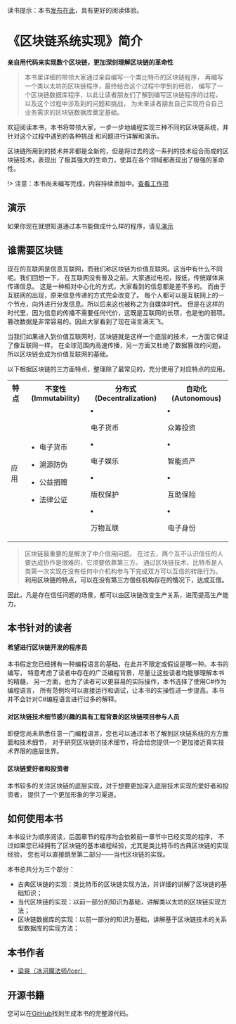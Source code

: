 读书提示：本书[发布在此](https://book.uchaindb.com/)，具有更好的阅读体验。

# 《区块链系统实现》简介

**亲自用代码来实现数个区块链，更加深刻理解区块链的革命性**

> 本书里详细的带领大家通过亲自编写一个类比特币的区块链程序，
> 再编写一个类以太坊的区块链程序，最终结合这个过程中学到的经验，
> 编写了一个区块链数据库程序，以此让读者朋友们了解到编写区块链程序的过程，
> 以及这个过程中涉及到的问题和挑战，
> 为未来读者朋友自己实现符合自己业务需求的区块链数据库奠定基础。

欢迎阅读本书，本书将带领大家，一步一步地编程实现三种不同的区块链系统，并针对这个过程中遇到的各种挑战
和问题进行详解和演示。

区块链所用到的技术并非都是全新的，但是将过去的这一系列的技术组合而成的区块链技术，表现出
了极其强大的生命力，使其在各个领域都表现出了极强的革命性。

!> 注意：本书尚未编写完成，内容持续添加中。[查看工作项](https://github.com/uchaindb/LearnBlockchainByCode/issues/1)

## 演示

如果你现在就想知道通过本书能做成什么样的程序，请见[演示](/section1/README.md)

## 谁需要区块链

现在的互联网是信息互联网，而我们称区块链为价值互联网。这当中有什么不同呢。我们回想一下，
在互联网没有普及之前。大家通过电视，报纸，传统媒体来传递信息。
这是一种相对中心化的方式，大家看到的信息都是差不多的。
而由于互联网的出现，原来信息传递的方式完全改变了。
每个人都可以是互联网上的一个节点，向外进行分发信息。所以后来这也被称之为自媒体时代。
但是在这样的时代里，因为信息的传播不需要任何代价，这既是互联网的长项，也是他的弱项。
篡改数据是非常容易的。因此大家看到了现在谣言满天飞。

当我们如果进入到价值互联网时，区块链就是这样一个底层的技术，一方面它保证了像互联网一样，
在全球范围内高速传播，另一方面又杜绝了数据篡改的问题，所以区块链会成为价值互联网的基础。

以下根据区块链的三方面特点，整理除了最常见的，充分使用了对应特点的应用。

<table>
  <tr>
    <th>特点</th>
    <th>不变性 (Immutability)</th>
    <th>分布式 (Decentralization)</th>
    <th>自动化 (Autonomous)</th>
  </tr>
  <tr>
    <td>应用</td>
    <td>

- 电子货币
- 溯源防伪
- 公益捐赠
- 法律公证
    </td>
    <td>


- 电子货币
- 电子娱乐
- 版权保护
- 万物互联
    </td>
    <td>


- 众筹投资
- 智能资产
- 互助保险
- 电子身份
    </td>
  </tr>
</table>

> 区块链最重要的是解决了中介信用问题。
> 在过去，两个互不认识信任的人要达成协作是很难的，它须要依靠第三方。
> 通过区块链技术，比特币是人类第一次实现在没有任何中介机构参与下完成双方可以互信的转账行为。
> **利用区块链的特点，可以在没有第三方信任机构存在的情况下，达成互信。**

因此，凡是存在信任问题的场景，都可以由区块链改变生产关系，进而提高生产能力。

## 本书针对的读者

#### 希望进行区块链开发的程序员

本书假定您已经拥有一种编程语言的基础，在此并不限定或假设是哪一种。本书的编写，
特意考虑了读者中存在的广泛编程背景，尽量让这些读者均能够理解本书的精髓，
另一方面，也为了读者可以更容易的实际操作，本书选择了使用C#作为编程语言，
所有范例均可以直接运行和调试，让本书的实操性进一步提高。本书并不会针对C#编程语言进行过多的解释。

#### 对区块链技术细节感兴趣的具有工程背景的区块链项目参与人员

即便您尚未熟悉任意一门编程语言，您也可以通过本书了解到区块链系统的方方面面和技术细节，
对于研究区块链的技术细节，将会给您提供一个更加接近真实技术界限的底层世界。

#### 区块链爱好者和投资者

本书较多的关注区块链的底层实现，对于想要更加深入底层技术实现的爱好者和投资者，
提供了一个更加形象的学习渠道。

## 如何使用本书

本书设计为顺序阅读，后面章节的程序均会依赖前一章节中已经实现的程序，
不过如果您已经拥有了区块链的基本编程经验，尤其是类比特币的古典区块链的实现经验，
您也可以直接跳至第二部分——当代区块链的实现。

本书总共分为三个部分：

* 古典区块链的实现：类比特币的区块链实现方法，并详细的讲解了区块链的基础知识；
* 当代区块链的实现：以前一部分的知识为基础，讲解类以太坊的区块链实现方法；
* 区块链数据库的实现：以前一部分的知识为基础，讲解基于区块链技术的关系型数据库的实现方法；

## 本书作者

* [梁爽（冰河魔法师/Icer）](https://www.icerdesign.com/about.html)

## 开源书籍

您可以在[GitHub](https://github.com/uchaindb/LearnBlockchainByCode)找到生成本书的完整源代码。
